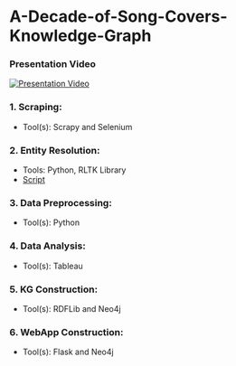 # A-Decade-of-Song-Covers-Knowledge-Graph

### Presentation Video
[![Presentation Video](https://img.youtube.com/vi/lU1cMm5DUjg/0.jpg)](https://www.youtube.com/watch?v=lU1cMm5DUjg)

### 1. Scraping:
- Tool(s): Scrapy and Selenium

### 2. Entity Resolution:
- Tools: Python, RLTK Library
- [Script](https://github.com/NaicihLiou/A-Decade-of-Song-Covers-Knowledge-Graph/blob/main/Entity%20Linking/Match_Secondhand_Wiki.ipynb)

### 3. Data Preprocessing:
- Tool(s): Python

### 4. Data Analysis:
- Tool(s): Tableau

### 5. KG Construction:
- Tool(s): RDFLib and Neo4j

### 6. WebApp Construction:
- Tool(s): Flask and Neo4j

